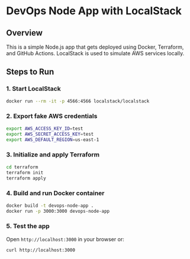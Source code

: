 # DevOps Node App with LocalStack

## Overview
This is a simple Node.js app that gets deployed using Docker, Terraform, and GitHub Actions. LocalStack is used to simulate AWS services locally.

## Steps to Run

### 1. Start LocalStack
```bash
docker run --rm -it -p 4566:4566 localstack/localstack
```

### 2. Export fake AWS credentials
```bash
export AWS_ACCESS_KEY_ID=test
export AWS_SECRET_ACCESS_KEY=test
export AWS_DEFAULT_REGION=us-east-1
```

### 3. Initialize and apply Terraform
```bash
cd terraform
terraform init
terraform apply
```

### 4. Build and run Docker container
```bash
docker build -t devops-node-app .
docker run -p 3000:3000 devops-node-app
```

### 5. Test the app
Open `http://localhost:3000` in your browser or:
```bash
curl http://localhost:3000
```
